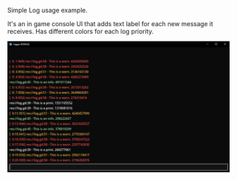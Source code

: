 Simple Log usage example.

It's an in game console UI that adds text label for each new message it receives. Has different colors for each log priority.

![screenshot](screenshot.png)